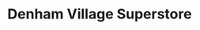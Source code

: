 ---
title: "Denham Village Superstore"
url: /denham/denham-village-superstore/
shop: convenience
---